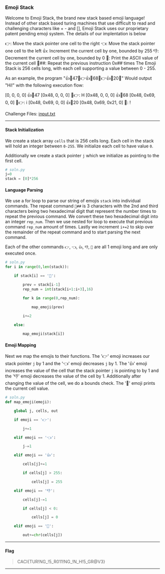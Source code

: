 ### Emoji Stack
Welcome to Emoji Stack, the brand new stack based emoji language! Instead of other stack based turing machines that use difficult to read and challenging characters like + - and [], Emoji Stack uses our proprietary patent pending emoji system. The details of our implentation is below

👉: Move the stack pointer one cell to the right
👈: Move the stack pointer one cell to the left
👍: Increment the current cell by one, bounded by 255
👎: Decrement the current cell by one, bounded by 0
💬: Print the ASCII value of the current cell
🔁##: Repeat the previous instruction 0x## times
The Emoji Stack is 256 cells long, with each cell supporting a value between 0 - 255.

As an example, the program "👍🔁47💬👉👍🔁68💬👉👍🔁20💬" Would output "Hi!" with the following execution flow:

[0, 0, 0, 0]
👍🔁47
[0x48, 0, 0, 0]
💬👉: H
[0x48, 0, 0, 0]
👍🔁68
[0x48, 0x69, 0, 0]
💬👉: i
[0x48, 0x69, 0, 0]
👍🔁20
[0x48, 0x69, 0x21, 0]
💬: !


Challenge Files: [input.txt](input.txt)

---

#### Stack Initialization

We create a stack array `cells` that is 256 cells long. Each cell in the stack will hold an integer between `0-255`. We initialize each cell to have value `0`.

Additionally we create a stack pointer `j` which we initialize as pointing to the first cell.

```python
# soln.py
j=0
stack = [0]*256
```

#### Language Parsing
We use a for loop to parse our string of emojis `stack` into individual commands. The repeat command `🔁##` is 3 characters with the 2nd and third characters being two hexadecimal digit that represent the number times to repeat the previous command. We convert these two hexadecimal digit into an integer `rep_num`. Then we use nested for loop to execute that previous command `rep_num` amount of times. Lastly we increment `i+=2` to skip over the remainder of the repeat command and to start parsing the next command.

Each of the other commands `👉`, `👈`, `👍`, `👎`, `💬` are all 1 emoji long and are only executed once.


```python
# soln.py
for i in range(0,len(stack)):

    if stack[i] == '🔁':

        prev = stack[i-1]
        rep_num = int(stack[i+1:i+3],16)

        for k in range(0,rep_num):

            map_emoji(prev)
            
        i+=2

    else:

        map_emoji(stack[i])

```

#### Emoji Mapping
Next we map the emojis to their functions. The '👉' emoji increases our stack pointer `j` by 1 and the '👈' emoji decreases `j` by 1. The '👍' emoji increases the value of the cell that the stack pointer `j` is pointing to by 1 and the '👎' emoji decreases the value of the cell by 1. Additionally after changing the value of the cell, we do a bounds check. The '💬' emoji prints the current cell value.

```Python
# soln.py
def map_emoji(emoji):

    global j, cells, out

    if emoji == '👉':

        j+=1

    elif emoji == '👈':

        j-=1

    elif emoji == '👍':

        cells[j]+=1

        if cells[j] > 255:

            cells[j] = 255

    elif emoji == '👎':

        cells[j]-=1

        if cells[j] < 0:

            cells[j] = 0

    elif emoji == '💬':

        out+=chr(cells[j])
```

---

#### Flag
> CACI{TUR!NG_!5_R011!NG_!N_H!5_GR@V3}

---